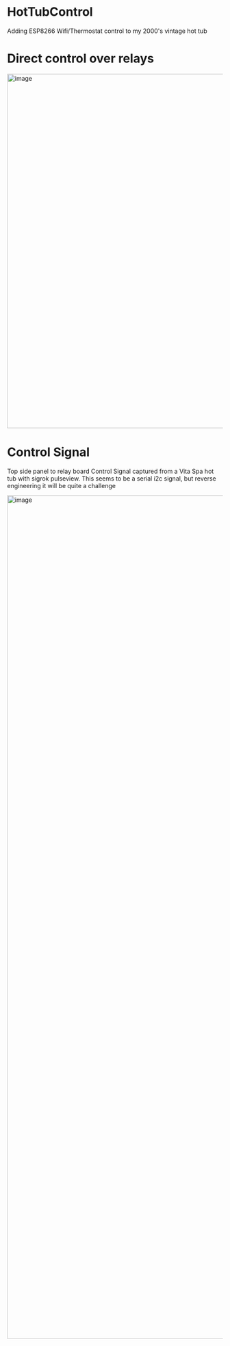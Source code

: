 # HotTubControl
Adding ESP8266 Wifi/Thermostat control to my 2000's vintage hot tub

# Direct control over relays
<img width="828" alt="image" src="https://user-images.githubusercontent.com/4663918/193596733-efc555cb-ad67-44fa-ab7f-3e2e1ffda68c.png">


# Control Signal
Top side panel to relay board Control Signal captured from a Vita Spa hot tub with sigrok pulseview.
This seems to be a serial i2c signal, but reverse engineering it will be quite a challenge

<img width="1971" alt="image" src="https://user-images.githubusercontent.com/4663918/152053830-6159ce5f-4137-4725-8aa3-50e86f8bd06d.png">
